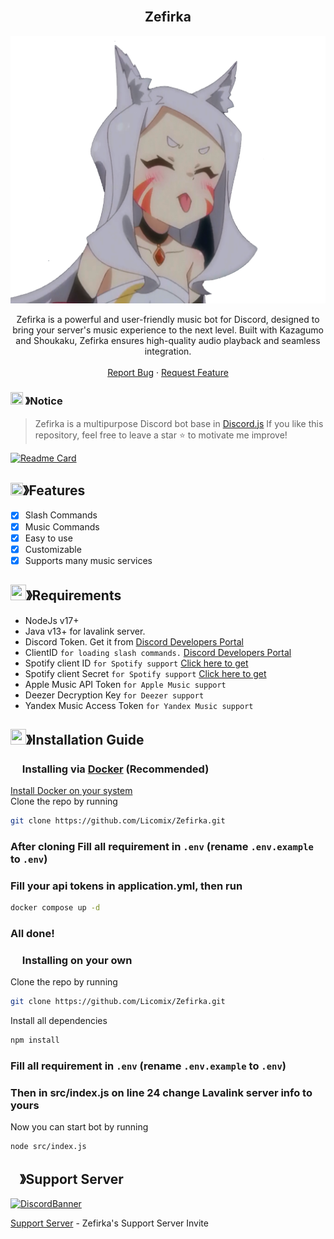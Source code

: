 <!-- PROJECT LOGO -->
<br />
<div style="text-align: center;">
  <h2>Zefirka</h2>
  <p align="center">
    <img src=".github/assets/shiro.png" alt="Shiro from Sewayaki Kitsune No Senko-San">
  </p>
  <p align="center">
    Zefirka is a powerful and user-friendly music bot for Discord, designed to bring your server's music experience to the next level. Built with Kazagumo and Shoukaku, Zefirka ensures high-quality audio playback and seamless integration.
    <br />
    <br />
    <a href="https://github.com/Licomix/Zefirka/issues">Report Bug</a>
    ·
    <a href="https://github.com/Licomix/Zefirka/issues">Request Feature</a>
  </p>
</div>


<!-- NOTICE -->
### <img src="https://cdn.discordapp.com/emojis/1055803759831294013.png" width="20px" height="20px"> 》Notice 

> Zefirka is a multipurpose Discord bot base in [Discord.js](https://github.com/Discordjs/discordjs)
If you like this repository, feel free to leave a star ⭐ to motivate me improve!


[![Readme Card](https://github-readme-stats.vercel.app/api/pin/?username=Licomix&repo=Zefirka&theme=tokyonight)](https://github.com/Licomix/Zefirka)
## <img src="https://cdn.discordapp.com/emojis/852881450667081728.gif" width="20px" height="20px">》Features
- [x] Slash Commands 
- [x] Music Commands
- [x] Easy to use
- [x] Customizable
- [x] Supports many music services

<!-- REQUIREMENTS -->
## <img src="https://cdn.discordapp.com/emojis/1009754836314628146.gif" width="25px" height="25px">》Requirements
- NodeJs v17+
- Java v13+ for lavalink server.
- Discord Token. Get it from [Discord Developers Portal](https://discord.com/developers/applications)
- ClientID `for loading slash commands.` [Discord Developers Portal](https://discord.com/developers/applications)
- Spotify client ID `for Spotify support` [Click here to get](https://developer.spotify.com/dashboard/login)
- Spotify client Secret `for Spotify support` [Click here to get](https://developer.spotify.com/dashboard/login)
- Apple Music API Token `for Apple Music support`
- Deezer Decryption Key `for Deezer support`
- Yandex Music Access Token `for Yandex Music support`

<!-- INSTALLATION GUIDE -->
## <img src="https://cdn.discordapp.com/emojis/814216203466965052.png" width="25px" height="25px">》Installation Guide

### <img src="https://cdn.discordapp.com/emojis/1028680849195020308.png" width="15px" height="15px"> Installing via [Docker](https://www.docker.com/) (Recommended)
[Install Docker on your system](https://www.docker.com/get-started/)  <br>
Clone the repo by running
```bash
git clone https://github.com/Licomix/Zefirka.git
```
### After cloning Fill all requirement in `.env` **(rename `.env.example` to `.env`)**
### Fill your api tokens in application.yml, then run
```bash
docker compose up -d
```
### All done!

### <img src="https://cdn.discordapp.com/emojis/1028680849195020308.png" width="15px" height="15px"> Installing on your own
Clone the repo by running
```bash
git clone https://github.com/Licomix/Zefirka.git
```
Install all dependencies
```bash
npm install
```
### Fill all requirement in `.env` **(rename `.env.example` to `.env`)**
### Then in src/index.js on line 24 change Lavalink server info to yours
Now you can start bot by running
```bash
node src/index.js
```

<!-- SUPPORT SERVER -->
## <img src="https://cdn.discordapp.com/emojis/1036083490292244493.png" width="15px" height="15px">》Support Server
[![DiscordBanner](https://invidget.switchblade.xyz/77keb7smna)](https://discord.gg/77keb7smna)

[Support Server](https://discord.gg/77keb7smna) - Zefirka's Support Server Invite
